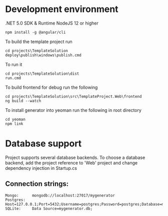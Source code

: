 # Development environment

.NET 5.0 SDK & Runtime
NodeJS 12 or higher

```
npm install -g @angular/cli
```

To build the template project run
```
cd projects\TemplateSolution
deploy\publish\windows\publish.cmd
```

To run it
```
cd projects\TemplateSolution\dist
run.cmd
```

To build frontend for debug run the following
```
cd projects\TemplateSolution\src\TemplateProject.Web\frontend
ng build --watch
```

To install generator into yeoman run the following in root directory
```
cd yeoman
npm link
```

# Database support
Project supports several database backends.
To choose a database backend, add the project reference to 'Web' project and change dependency injection in Startup.cs

## Connection strings:
```
Mongo:      mongodb://localhost:27017/mygenerator
Postgres:   Host=127.0.0.1;Port=5432;Username=postgres;Password=postgres;Database=mygenerator
SQLite:     Data Source=mygenerator.db;
```
